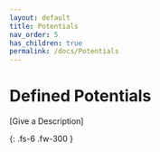 ```yaml
---
layout: default
title: Potentials
nav_order: 5
has_children: true
permalink: /docs/Potentials
---
```


# Defined Potentials

[Give a Description]

{: .fs-6 .fw-300 }
